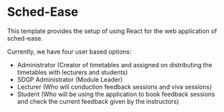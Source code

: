 # Sched-Ease

This template provides the setup of using React for the web application of sched-ease.

Currently, we have four user based options:

- Administrator (Creator of timetables and assigned on distributing the timetables with lecturers and students)
- SDGP Administrator (Module Leader) 
- Lecturer (Who will conduction feedback sessions and viva sessions)
- Student (Who will be using the application to book feedback sessions and check the current feedback given by the instructors)

## 

